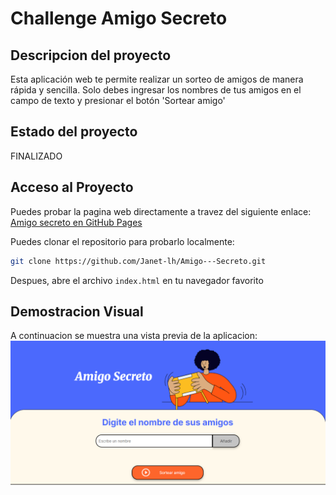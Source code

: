 <h1 aling='center'> Challenge Amigo Secreto </h1>

## Descripcion del proyecto
Esta aplicación web te permite realizar un sorteo de amigos de manera rápida y sencilla. Solo debes ingresar los nombres de tus amigos en el campo de texto y presionar el botón 'Sortear amigo'
## Estado del proyecto
FINALIZADO
## Acceso al Proyecto
Puedes probar la pagina web directamente a travez del siguiente enlace:
[Amigo secreto en GitHub Pages](https://janet-lh.github.io/Amigo---Secreto/)

Puedes clonar el repositorio para probarlo localmente:
```bash
git clone https://github.com/Janet-lh/Amigo---Secreto.git
```
Despues, abre el archivo `index.html` en tu navegador favorito
## Demostracion Visual
A continuacion se muestra una vista previa de la aplicacion:
![Vista del sitio web](https://github.com/Janet-lh/Amigo---Secreto/blob/main/vistaPrevia.png)
